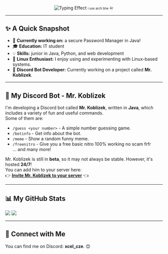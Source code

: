 <div align="center">
  <img src="https://readme-typing-svg.herokuapp.com/?font=Fira+Code&pause=2000&color=00FFFF&width=635&lines=Hi%2C+%20%F0%9F%91%8B%20+I%27m+Franti%C5%A1ek+Vojta+also+known+as+xCel_dev" alt="Typing Effect" />
 <span style="font-size: 10px; display: inline-flex; align-items: center;">
  i use arch btw 
  <img src="https://www.pngitem.com/pimgs/m/19-195396_arch-linux-logo-png-transparent-png.png" alt="Arch Linux Logo" width="15" height="15" style="margin-left: 2px;">
</span>
</div>

---

## ✨ A Quick Snapshot
- 🔭 **Currently working on:** a secure Password Manager in Java! 
- 🎓 **Education:** IT student
- 💡 **Skills:** junior in Java, Python, and web development  
- 🐧 **Linux Enthusiast:** I enjoy using and experimenting with Linux-based systems.  
- 🤖 **Discord Bot Developer:** Currently working on a project called **Mr. Koblizek**.

---

## 🤖 My Discord Bot - Mr. Koblizek

I'm developing a Discord bot called **Mr. Koblizek**, written in **Java**, which includes a variety of fun and useful commands.  
Some of them are:  
- `/guess <your number>` - A simple number guessing game.  
- `/botinfo` - Get info about the bot.  
- `/meme` - Show a random funny meme.  
- `/freenitro` - Give you a free basic nitro 100% working no scam frfr  
... and many more!  

Mr. Koblizek is still in **beta**, so it may not always be stable. However, it's hosted **24/7**!  
You can add him to your server here:  
👉 **[Invite Mr. Koblizek to your server](https://discord.com/oauth2/authorize?client_id=1346908051592187914&permissions=8&integration_type=0&scope=bot)** 👈  

---

## 📊 My GitHub Stats  

<img src="https://github-readme-stats.vercel.app/api/top-langs/?username=Frantisek-Vojta&langs_count=4&layout=compact&theme=react&card_width=450" />  
<img src="https://github-readme-stats.vercel.app/api?username=Frantisek-Vojta&count_private=true&show_icons=true&theme=react&rank_icon=github&border_radius=10&card_width=450" />  

---

## 🤝 Connect with Me  

You can find me on Discord: **xcel_cze**. 😊
